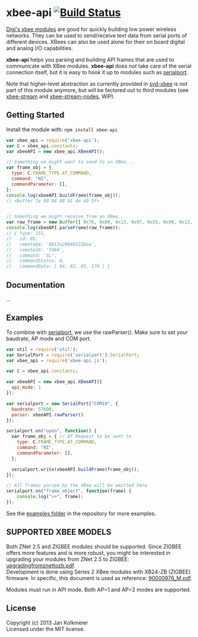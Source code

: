 # xbee-api [![Build Status](https://secure.travis-ci.org/jouz/xbee-api.png?branch=master)](http://travis-ci.org/jouz/xbee-api)

[Digi's xbee modules](http://www.digi.com/xbee) are good for quickly building low power wireless networks. They can be used to send/receive text data from serial ports of different devices. XBees can also be used alone for their on board digital and analog I/O capabilities.

**xbee-api** helps you parsing and building API frames that are used to communicate with XBee modules. **xbee-api** does *not* take care of the serial connection itself, but it is easy to hook it up to modules such as [serialport](https://github.com/voodootikigod/node-serialport/).

Note that higher-level abstraction as currently provided in [svd-xbee](https://github.com/jouz/svd-xbee/) is not part of this module anymore, but will be factored out to third modules (see [xbee-stream](https://github.com/jouz/xbee-stream/) and [xbee-stream-nodes](https://github.com/jouz/xbee-stream-nodes/), WiP).

## Getting Started
Install the module with: `npm install xbee-api`

```javascript
var xbee_api = require('xbee-api');
var C = xbee_api.constants;
var xbeeAPI = new xbee_api.XBeeAPI();

// Something we might want to send to an XBee...
var frame_obj = {
  type: C.FRAME_TYPE.AT_COMMAND,
  command: "NI",
  commandParameter: [],
};
console.log(xbeeAPI.buildFrame(frame_obj));
// <Buffer 7e 00 04 08 01 4e 49 5f>


// Something we might receive from an XBee...
var raw_frame = new Buffer([ 0x7E, 0x00, 0x13, 0x97, 0x55, 0x00, 0x13, 0xA2, 0x00, 0x40, 0x52, 0x2B, 0xAA, 0x7D, 0x84, 0x53, 0x4C, 0x00, 0x40, 0x52, 0x2B, 0xAA, 0xF0 ]);
console.log(xbeeAPI.parseFrame(raw_frame));
// { type: 151,
//   id: 85,
//   remote64: '0013a20040522baa',
//   remote16: '7d84',
//   command: 'SL',
//   commandStatus: 0,
//   commandData: [ 64, 82, 43, 170 ] }
```

## Documentation
...

## Examples
To combine with [serialport](https://github.com/voodootikigod/node-serialport/), we use the rawParser(). Make sure to set your baudrate, AP mode and COM port. 
```javascript
var util = require('util');
var SerialPort = require('serialport').SerialPort;
var xbee_api = require('xbee-api.js');

var C = xbee_api.constants;

var xbeeAPI = new xbee_api.XBeeAPI({
  api_mode: 1
});

var serialport = new SerialPort("COM19", {
  baudrate: 57600,
  parser: xbeeAPI.rawParser()
});

serialport.on("open", function() {
  var frame_obj = { // AT Request to be sent to 
    type: C.FRAME_TYPE.AT_COMMAND,
    command: "NI",
    commandParameter: [],
  };

  serialport.write(xbeeAPI.buildFrame(frame_obj));
});

// All frames parsed by the XBee will be emitted here
serialport.on("frame_object", function(frame) {
	console.log(">>", frame);
});

```

See the [examples folder](https://github.com/jouz/xbee-api/tree/master/examples) in the repository for more examples.

## SUPPORTED XBEE MODELS
Both ZNet 2.5 and ZIGBEE modules should be supported. Since ZIGBEE offers more features and is more robust, you might be interested in upgrading your modules from ZNet 2.5 to ZIGBEE: [upgradingfromznettozb.pdf](ftp://ftp1.digi.com/support/documentation/upgradingfromznettozb.pdf).  
Development is done using Series 2 XBee modules with XB24-ZB (ZIGBEE) firmware. In specific, this document is used as reference: [90000976_M.pdf](http://ftp1.digi.com/support/documentation/90000976_M.pdf "http://ftp1.digi.com/support/documentation/90000976_M.pdf").

Modules must run in API mode. Both AP=1 and AP=2 modes are supported.

## License
Copyright (c) 2013 Jan Kolkmeier  
Licensed under the MIT license.
